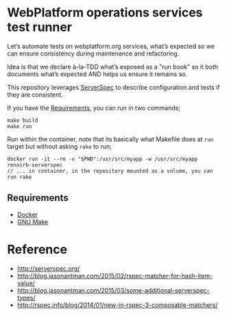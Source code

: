 # WebPlatform operations services test runner

Let’s automate tests on webplatform.org services, what’s expected so we can ensure consistency during maintenance and refactoring.

Idea is that we declare à-la-TDD what’s exposed as a "run book" so it both documents what’s expected AND helps us ensure it remains so.

This repository leverages [ServerSpec](http://serverspec.org/) to describe configuration and tests if they are consistent.

If you have the [Requirements](#Requirements), you can run in two commands;

    make build
    make run

Run within the container, note that its basically what Makefile does at `run` target but without asking `rake` to run;

    docker run -it --rm -v "$PWD":/usr/src/myapp -w /usr/src/myapp renoirb-serverspec
    // ... in container, in the repository mounted as a volume, you can run rake


## Requirements

- [Docker](https://www.docker.com/)
- [GNU Make](https://www.gnu.org/software/make/)


# Reference

- http://serverspec.org/
- http://blog.jasonantman.com/2015/02/rspec-matcher-for-hash-item-value/
- http://blog.jasonantman.com/2015/03/some-additional-serverspec-types/
- http://rspec.info/blog/2014/01/new-in-rspec-3-composable-matchers/

